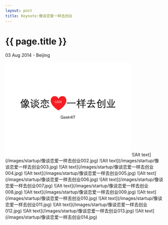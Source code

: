 ```yaml
---
layout: post
title: Keynote:像谈恋爱一样去创业
---
```


{{ page.title }}
================

<p class="meta">03 Aug 2014 - Beijing</p>


<img src="/images/startup/像谈恋爱一样去创业001.jpg" width="400" />
![Alt text](/images/startup/像谈恋爱一样去创业002.jpg)
![Alt text](/images/startup/像谈恋爱一样去创业003.jpg)
![Alt text](/images/startup/像谈恋爱一样去创业004.jpg)
![Alt text](/images/startup/像谈恋爱一样去创业005.jpg)
![Alt text](/images/startup/像谈恋爱一样去创业006.jpg)
![Alt text](/images/startup/像谈恋爱一样去创业007.jpg)
![Alt text](/images/startup/像谈恋爱一样去创业008.jpg)
![Alt text](/images/startup/像谈恋爱一样去创业009.jpg)
![Alt text](/images/startup/像谈恋爱一样去创业010.jpg)
![Alt text](/images/startup/像谈恋爱一样去创业011.jpg)
![Alt text](/images/startup/像谈恋爱一样去创业012.jpg)
![Alt text](/images/startup/像谈恋爱一样去创业013.jpg)
![Alt text](/images/startup/像谈恋爱一样去创业014.jpg)

